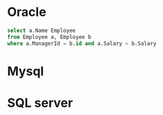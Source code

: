 # Oracle

```sql
select a.Name Employee
from Employee a, Employee b
where a.ManagerId = b.id and a.Salary > b.Salary
```


# Mysql

# SQL server